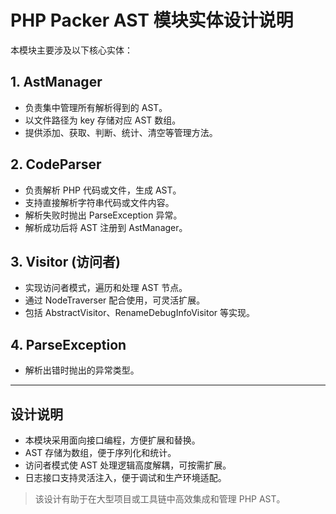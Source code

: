 # PHP Packer AST 模块实体设计说明

本模块主要涉及以下核心实体：

## 1. AstManager
- 负责集中管理所有解析得到的 AST。
- 以文件路径为 key 存储对应 AST 数组。
- 提供添加、获取、判断、统计、清空等管理方法。

## 2. CodeParser
- 负责解析 PHP 代码或文件，生成 AST。
- 支持直接解析字符串代码或文件内容。
- 解析失败时抛出 ParseException 异常。
- 解析成功后将 AST 注册到 AstManager。

## 3. Visitor (访问者)
- 实现访问者模式，遍历和处理 AST 节点。
- 通过 NodeTraverser 配合使用，可灵活扩展。
- 包括 AbstractVisitor、RenameDebugInfoVisitor 等实现。

## 4. ParseException
- 解析出错时抛出的异常类型。

---

## 设计说明
- 本模块采用面向接口编程，方便扩展和替换。
- AST 存储为数组，便于序列化和统计。
- 访问者模式使 AST 处理逻辑高度解耦，可按需扩展。
- 日志接口支持灵活注入，便于调试和生产环境适配。

> 该设计有助于在大型项目或工具链中高效集成和管理 PHP AST。
